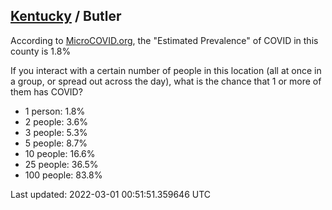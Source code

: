 
## [Kentucky](/united-states/kentucky) / Butler

According to [MicroCOVID.org](http://microcovid.org),
the "Estimated Prevalence" of COVID in this county is 1.8%

If you interact with a certain number of people in this location
(all at once in a group, or spread out across the day), what is the chance that
1 or more of them has COVID?

- 1 person: 1.8%
- 2 people: 3.6%
- 3 people: 5.3%
- 5 people: 8.7%
- 10 people: 16.6%
- 25 people: 36.5%
- 100 people: 83.8%

Last updated: 2022-03-01 00:51:51.359646 UTC
